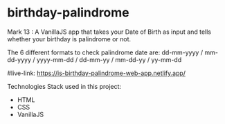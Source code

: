# birthday-palindrome

Mark 13 : A VanillaJS app that takes your Date of Birth as input and tells whether your birthday is palindrome or not.

The 6 different formats to check palindrome date are: dd-mm-yyyy / mm-dd-yyyy / yyyy-mm-dd / dd-mm-yy / mm-dd-yy / yy-mm-dd

#live-link:
https://is-birthday-palindrome-web-app.netlify.app/

Technologies Stack used in this project:

  * HTML
  * CSS
  * VanillaJS
